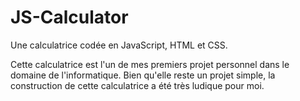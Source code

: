 # JS-Calculator

Une calculatrice codée en JavaScript, HTML et CSS.

Cette calculatrice est l'un de mes premiers projet personnel dans le domaine de l'informatique.
Bien qu'elle reste un projet simple, la construction de cette calculatrice a été très ludique pour moi.
